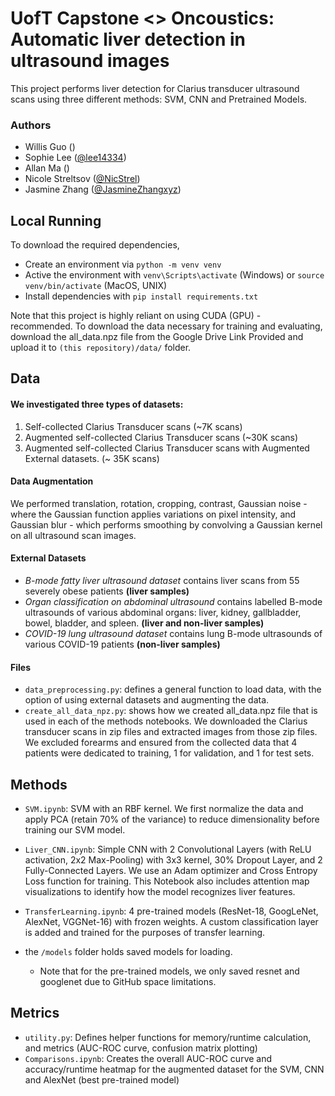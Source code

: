 # UofT Capstone &lt;> Oncoustics: Automatic liver detection in ultrasound images

This project performs liver detection for Clarius transducer ultrasound scans using three different methods: SVM, CNN and Pretrained Models. 

### Authors
- Willis Guo ()
- Sophie Lee ([@lee14334](https://github.com/lee14334]))
- Allan Ma ()
- Nicole Streltsov ([@NicStrel](https://github.com/NicoleStrel])) 
- Jasmine Zhang ([@JasmineZhangxyz](https://github.com/JasmineZhangxyz))

## Local Running


To download the required dependencies,

- Create an environment via `python -m venv venv`
- Active the environment with `venv\Scripts\activate` (Windows) or `source venv/bin/activate` (MacOS, UNIX)
- Install dependencies with `pip install requirements.txt`

Note that this project is highly reliant on using CUDA (GPU) - recommended.
To download the data necessary for training and evaluating, download the all_data.npz file from the Google Drive Link Provided and upload it to `(this repository)/data/` folder. 

## Data

#### We investigated three types of datasets: 
1. Self-collected Clarius Transducer scans (~7K scans)
2. Augmented self-collected Clarius Transducer scans (~30K scans)
3. Augmented self-collected Clarius Transducer scans with Augmented External datasets. (~ 35K scans)
   
#### Data Augmentation

We performed translation, rotation, cropping, contrast, Gaussian noise - where the Gaussian function applies variations on pixel intensity, and Gaussian blur - which performs smoothing by convolving a Gaussian kernel on all ultrasound scan images. 

#### External Datasets 

- *B-mode fatty liver ultrasound dataset* contains liver scans from 55 severely obese patients **(liver samples)**
- *Organ classification on abdominal ultrasound* contains labelled B-mode ultrasounds of various abdominal organs: liver, kidney, gallbladder, bowel, bladder, and spleen. **(liver and non-liver samples)**
- *COVID-19 lung ultrasound dataset* contains lung B-mode ultrasounds of various COVID-19 patients **(non-liver samples)**

#### Files

- `data_preprocessing.py`: defines a general function to load data, with the option of using external datasets and augmenting the data.
- `create_all_data_npz.py`: shows how we created all_data.npz file that is used in each of the methods notebooks. We downloaded the Clarius transducer scans in zip files and extracted images from those zip files. We excluded forearms and ensured from the collected data that 4 patients were dedicated to training, 1 for validation, and 1 for test sets. 

## Methods

- `SVM.ipynb`: SVM with an RBF kernel. We first normalize the data and apply PCA (retain 70% of the variance) to reduce dimensionality before training our SVM model. 
- `Liver_CNN.ipynb`: Simple CNN with 2 Convolutional Layers (with ReLU activation, 2x2 Max-Pooling) with 3x3 kernel, 30% Dropout Layer, and 2 Fully-Connected Layers. We use an Adam optimizer and Cross Entropy Loss function for training. This Notebook also includes attention map visualizations to identify how the model recognizes liver features. 
- `TransferLearning.ipynb`: 4 pre-trained models (ResNet-18, GoogLeNet, AlexNet, VGGNet-16) with frozen weights. A custom classification layer is added and trained for the purposes of transfer learning.

- the `/models` folder holds saved models for loading.
    - Note that for the pre-trained models, we only saved resnet and googlenet due to GitHub space limitations.

## Metrics

- `utility.py`: Defines helper functions for memory/runtime calculation, and metrics (AUC-ROC curve, confusion matrix plotting)
- `Comparisons.ipynb`: Creates the overall AUC-ROC curve and accuracy/runtime heatmap for the augmented dataset for the SVM, CNN and AlexNet (best pre-trained model)

  






